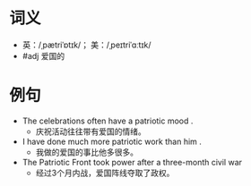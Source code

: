 # 词义
- 英：/ˌpætriˈɒtɪk/； 美：/ˌpeɪtriˈɑːtɪk/
- #adj 爱国的
# 例句
- The celebrations often have a patriotic mood .
	- 庆祝活动往往带有爱国的情绪。
- I have done much more patriotic work than him .
	- 我做的爱国的事比他多很多。
- The Patriotic Front took power after a three-month civil war
	- 经过3个月内战，爱国阵线夺取了政权。
